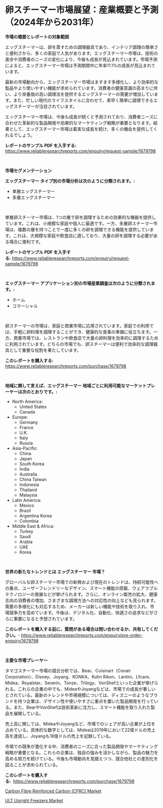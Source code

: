 <p><h1>卵スチーマー市場展望：産業概要と予測（2024年から2031年）</h1></p><p><strong>市場の概要とレポートの対象範囲</strong></p>
<p><p>エッグスチーマーは、卵を蒸すための調理器具であり、インテリア調理の簡単さと便利さから、多くの家庭で人気があります。エッグスチーマー市場は、技術の進歩や消費者のニーズの変化により、今後も成長が見込まれています。市場予測によると、エッグスチーマー市場は予測期間中に年率11.1%の成長が見込まれています。</p><p>最新の市場動向から、エッグスチーマー市場はますます多様化し、より効率的な製品やより使いやすい機能が求められています。消費者の健康意識の高まりに伴い、より栄養価の高い調理法を提供するエッグスチーマーの需要が増加しています。また、忙しい現代のライフスタイルに合わせて、素早く簡単に調理できるエッグスチーマーが注目されています。</p><p>エッグスチーマー市場は、今後も成長が続くと予測されており、消費者ニーズに合わせた革新的な製品開発や効果的なマーケティング戦略が重要となります。結果として、エッグスチーマー市場は着実な成長を続け、多くの機会を提供してくれるでしょう。</p></p>
<p><strong>レポートのサンプル PDF を入手する:</strong> <a href="https://www.reliableresearchreports.com/enquiry/request-sample/1679798">https://www.reliableresearchreports.com/enquiry/request-sample/1679798</a></p>
<p>&nbsp;</p>
<p><strong>市場セグメンテーション</strong></p>
<p><strong>エッグスチーマー タイプ別の市場分析は次のように分類されます。:</strong></p>
<p><ul><li>単層エッグスチーマー</li><li>多層エッグスチーマー</li></ul></p>
<p>&nbsp;</p>
<p><p>単層卵スチーマー市場は、1つの層で卵を調理するための効果的な機器を提供しています。これは、小規模な家庭や個人に最適です。一方、多層卵スチーマー市場は、複数の層を持つことで一度に多くの卵を調理できる機能を提供しています。これは、大規模な家庭や飲食店に適しており、大量の卵を調理する必要がある場合に便利です。</p></p>
<p><strong>レポートのサンプル PDF を入手する:</strong>&nbsp;<a href="https://www.reliableresearchreports.com/enquiry/request-sample/1679798">https://www.reliableresearchreports.com/enquiry/request-sample/1679798</a></p>
<p>&nbsp;</p>
<p><strong> エッグスチーマー アプリケーション別の市場産業調査は次のように分類されます。:</strong></p>
<p><ul><li>ホーム</li><li>コマーシャル</li></ul></p>
<p>&nbsp;</p>
<p><p>卵スチーマーの市場は、家庭と商業市場に応用されています。家庭での利用では、手軽に卵料理を調理することができ、健康的な食事の準備に役立ちます。一方、商業市場では、レストランや飲食店で大量の卵料理を効率的に調理するために利用されています。どちらの市場でも、卵スチーマーは便利で効率的な調理器具として重要な役割を果たしています。</p></p>
<p><strong>このレポートを購入する:</strong>&nbsp; <a href="https://www.reliableresearchreports.com/purchase/1679798">https://www.reliableresearchreports.com/purchase/1679798</a></p>
<p>&nbsp;</p>
<p><strong>地域に関して言えば、エッグスチーマー 地域ごとに利用可能なマーケットプレーヤーは次のとおりです。:</strong></p>
<p><ul>
    <li>
        North America:
        <ul>
            <li>United States</li>
            <li>Canada</li>
        </ul>
    </li>
    <li>
        Europe:
        <ul>
            <li>Germany</li>
            <li>France</li>
            <li>U.K.</li>
            <li>Italy</li>
            <li>Russia</li>
        </ul>
    </li>
    <li>
        Asia-Pacific:
        <ul>
            <li>China</li>
            <li>Japan</li>
            <li>South Korea</li>
            <li>India</li>
            <li>Australia</li>
            <li>China Taiwan</li>
            <li>Indonesia</li>
            <li>Thailand</li>
            <li>Malaysia</li>
        </ul>
    </li>
    <li>
        Latin America:
        <ul>
            <li>Mexico</li>
            <li>Brazil</li>
            <li>Argentina Korea</li>
            <li>Colombia</li>
        </ul>
    </li>
    <li>
        Middle East & Africa:
        <ul>
            <li>Turkey</li>
            <li>Saudi</li>
            <li>Arabia</li>
            <li>UAE</li>
            <li>Korea</li>
        </ul>
    </li>
    </ul></p>
<p>&nbsp;</p>
<p><strong>世界の新たなトレンドとは エッグスチーマー 市場？</strong></p>
<p><p>グローバルな卵スチーマー市場での新興および現在のトレンドは、持続可能性への重点、ユーザーフレンドリーなデザイン、スマート機能の搭載、ウェアラブルテクノロジーの発展などが挙げられます。さらに、オンライン販売の拡大、健康志向の消費者の増加、さまざまな調理方法への対応性の向上なども見られます。需要の多様化にも対応するため、メーカーは新しい機能や技術を取り入れ、市場競争力を高めています。今後は、デジタル化、自動化、快適さの追求などがさらに重要になると予想されています。</p></p>
<p><strong>このレポートを購入する前に、質問がある場合は問い合わせるか、共有してください。</strong>- <a href="https://www.reliableresearchreports.com/enquiry/pre-order-enquiry/1679798">https://www.reliableresearchreports.com/enquiry/pre-order-enquiry/1679798</a></p>
<p>&nbsp;</p>
<p><strong>主要な市場プレーヤー</strong></p>
<p><p>タマゴスチーマー市場の競合分析では、Bear、Cuisinart（Conair Corporation）、Disney、Joyang、KONKA、Kuhn Rikon、Lantini、Lfcare、Midea、Royalstar、Severin、Tonze、Trilogy、VonShefといった企業が挙げられる。これらの企業の中でも、MideaやJoyangなどは、市場での成長が著しいとされている。最新のトレンドや市場規模については、ディズニーのようなブランドを持つ企業は、デザイン性や使いやすさに重点を置いた製品開発を行っている。また、BearやVonShefは技術革新に注力し、スマート機能を取り入れた製品を展開している。</p><p>売上高に関しては、MideaやJoyangなど、市場でのシェアが高い企業が上位を占めている。具体的な数字としては、Mideaは2019年において22億ドルの売上高を達成し、Joyangも18億ドルの売上を記録している。</p><p>市場での競争が激化する中、消費者のニーズに合った製品開発やマーケティング戦略が重要となる。これらの企業は、独自の強みを活かしながら、製品の魅力を高める努力を続けている。今後も市場動向を見据えつつ、競合他社との差別化を図ることが求められている。</p></p>
<p><strong>このレポートを購入する:</strong>&nbsp;&nbsp;<a href="https://www.reliableresearchreports.com/purchase/1679798">https://www.reliableresearchreports.com/purchase/1679798</a></p>
<p><p><a href="https://github.com/Angelnienowdseej3e45z3p8c/Market-Research-Report-List-1/blob/main/carbon-fibre-reinforced-carbon-cfrc-market.md">Carbon Fibre Reinforced Carbon (CFRC) Market</a></p><p><a href="https://extreme-scabiosa-c81.notion.site/ULT-Upright-Freezers-Market-Research-Report-Reveals-The-Latest-Trends-And-Opportunities-of-this-Mark-9df1717f44b942e8a01bd330aa57c315">ULT Upright Freezers Market</a></p></p>